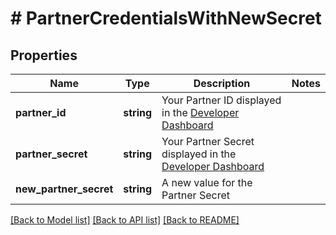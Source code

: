 # # PartnerCredentialsWithNewSecret

## Properties

Name | Type | Description | Notes
------------ | ------------- | ------------- | -------------
**partner_id** | **string** | Your Partner ID displayed in the [Developer Dashboard](https://developer.mastercard.com/account/log-in) |
**partner_secret** | **string** | Your Partner Secret displayed in the [Developer Dashboard](https://developer.mastercard.com/account/log-in) |
**new_partner_secret** | **string** | A new value for the Partner Secret |

[[Back to Model list]](../../README.md#models) [[Back to API list]](../../README.md#endpoints) [[Back to README]](../../README.md)
